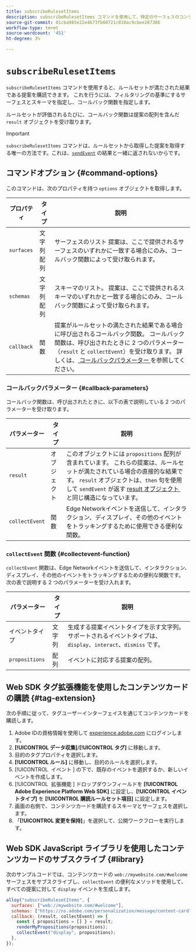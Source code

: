 ```yaml
---
title: subscribeRulesetItems
description: subscribeRulesetItems コマンドを使用して、特定のサーフェスのコンテンツカードを購読します。
source-git-commit: 01cba985e22e4673fb60721c810ac9cbee287386
workflow-type: tm+mt
source-wordcount: '451'
ht-degree: 3%

---
```



# `subscribeRulesetItems`

`subscribeRulesetItems` コマンドを使用すると、ルールセットが満たされた結果である提案を購読できます。 これを行うには、フィルタリングの基準にするサーフェスとスキーマを指定し、コールバック関数を指定します。

ルールセットが評価されるたびに、コールバック関数は提案の配列を含んだ `result` オブジェクトを受け取ります。

>[!IMPORTANT]
>
>`subscribeRulesetItems` コマンドは、ルールセットから取得した提案を取得する唯一の方法です。これは、[`sendEvent`](sendevent/overview.md) の結果と一緒に返されないからです。

## コマンドオプション {#command-options}

このコマンドは、次のプロパティを持つ `options` オブジェクトを取得します。

| プロパティ | タイプ | 説明 |
| --- | --- | --- |
| `surfaces` | 文字列配列 | サーフェスのリスト 提案は、ここで提供されるサーフェスのいずれかに一致する場合にのみ、コールバック関数によって受け取られます。 |
| `schemas` | 文字列配列 | スキーマのリスト。 提案は、ここで提供されるスキーマのいずれかと一致する場合にのみ、コールバック関数によって受け取られます。 |
| `callback` | 関数 | 提案がルールセットの満たされた結果である場合に呼び出されるコールバック関数。 コールバック関数は、呼び出されたときに 2 つのパラメーター（`result` と `collectEvent`）を受け取ります。 詳しくは、[&#x200B; コールバックパラメーター &#x200B;](#callback-parameters) を参照してください。 |

### コールバックパラメーター {#callback-parameters}

コールバック関数は、呼び出されたときに、以下の表で説明している 2 つのパラメーターを受け取ります。

| パラメーター | タイプ | 説明 |
| --- | --- | --- |
| `result` | オブジェクト | このオブジェクトには `propositions` 配列が含まれています。  これらの提案は、ルールセットが満たされている場合の直接的な結果です。 `result` オブジェクトは、`then` 句を使用して `sendEvent` が返す [result オブジェクト &#x200B;](command-responses.md) と同じ構造になっています。 |
| `collectEvent` | 関数 | Edge Networkイベントを送信して、インタラクション、ディスプレイ、その他のイベントをトラッキングするために使用できる便利な関数。 |

### `collectEvent` 関数 {#collectevent-function}

`collectEvent` 関数は、Edge Networkイベントを送信して、インタラクション、ディスプレイ、その他のイベントをトラッキングするための便利な関数です。 次の表で説明する 2 つのパラメーターを受け入れます。

| パラメーター | タイプ | 説明 |
| --- | --- | --- |
| イベントタイプ | 文字列 | 生成する提案イベントタイプを示す文字列。 サポートされるイベントタイプは、`display`、`interact`、`dismiss` です。 |
| `propositions` | 配列 | イベントに対応する提案の配列。 |

## Web SDK タグ拡張機能を使用したコンテンツカードの購読 {#tag-extension}

次の手順に従って、タグユーザーインターフェイスを通じてコンテンツカードを購読します。

1. Adobe IDの資格情報を使用して [experience.adobe.com](https://experience.adobe.com) にログインします。
1. **[!UICONTROL データ収集]**/**[!UICONTROL タグ]** に移動します。
1. 目的のタグプロパティを選択します。
1. **[!UICONTROL ルール]** に移動し、目的のルールを選択します。
1. [!UICONTROL &#x200B; イベント &#x200B;] の下で、既存のイベントを選択するか、新しいイベントを作成します。
1. [!UICONTROL &#x200B; 拡張機能 &#x200B;] ドロップダウンフィールドを **[!UICONTROL Adobe Experience Platform Web SDK]** に設定し、**[!UICONTROL イベントタイプ]** を **[!UICONTROL 購読ルールセット項目]** に設定します。
1. 画面の右側で、コンテンツカードを購読するスキーマとサーフェスを選択します。
1. 「**[!UICONTROL 変更を保持]**」を選択して、公開ワークフローを実行します。

## Web SDK JavaScript ライブラリを使用したコンテンツカードのサブスクライブ {#library}

次のサンプルコードでは、コンテンツカードの `web://mywebsite.com/#welcome` サーフェスをサブスクライブし、`collectEvent` の便利なメソッドを使用して、すべての提案に対して `display` イベントを生成します。

```js
alloy("subscribeRulesetItems", {
  surfaces: ["web://mywebsite.com/#welcome"],
  schemas: ["https://ns.adobe.com/personalization/message/content-card"],
  callback: (result, collectEvent) => {
    const { propositions = [] } = result;
    renderMyPropositions(propositions);
    collectEvent("display", propositions);    
  },
});
```
